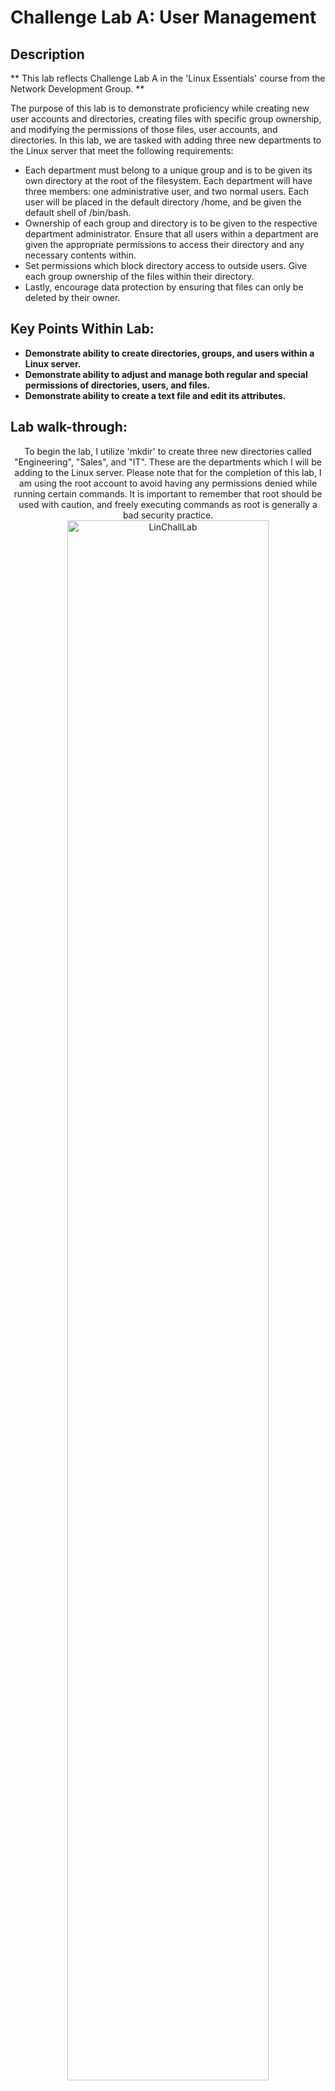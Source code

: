 <h1>Challenge Lab A: User Management</h1>
<!--
 ### [YouTube Demonstration](https://youtu.be/INSERT-DEMO-LINK-HERE)
--!>

<h2>Description</h2>
** This lab reflects Challenge Lab A in the 'Linux Essentials' course from the Network Development Group. **

The purpose of this lab is to demonstrate proficiency while creating new user accounts and directories, creating files with specific group ownership, and modifying the permissions of those files, user accounts, and directories. In this lab, we are tasked with adding three new departments to the Linux server that meet the following requirements:

- Each department must belong to a unique group and is to be given its own directory at the root of the filesystem. Each department will have three members: one administrative user, and two normal users. Each user will be placed in the default directory /home, and be given the default shell of /bin/bash.
- Ownership of each group and directory is to be given to the respective department administrator. Ensure that all users within a department are given the appropriate permissions to access their directory and any necessary contents within.
- Set permissions which block directory access to outside users. Give each group ownership of the files within their directory.
- Lastly, encourage data protection by ensuring that files can only be deleted by their owner. 


<h2>Key Points Within Lab: </h2>

- <b>Demonstrate ability to create directories, groups, and users within a Linux server.</b>
- <b>Demonstrate ability to adjust and manage both regular and special permissions of directories, users, and files.  </b>
- <b>Demonstrate ability to create a text file and edit its attributes. </b>


<h2>Lab walk-through:</h2>

<p align="center">
To begin the lab, I utilize 'mkdir' to create three new directories called "Engineering", "Sales", and "IT". These are the departments which I will be adding to the Linux server. Please note that for the completion of this lab, I am using the root account to avoid having any permissions denied while running certain commands. It is important to remember that root should be used with caution, and freely executing commands as root is generally a bad security practice.  <br/>
<img src="https://i.imgur.com/OBocBYB.png" height="80%" width="80%" alt="LinChallLab"/>
<br />
<br />

<p align="center">
After creating the directories, I need to create the groups that will house the members of each department. With a string of 'groupadd' commands, I am able to create one group each for Engineering, Sales, and IT. By checking the /etc/group file, I am able to verify that those groups were properly added to the server.  <br/>
<img src="https://i.imgur.com/OAZucGb.png" height="80%" width="80%" alt="LinChallLab"/>
<br />
<br />

<p align="center">
In this image, I am displaying the contents of the /etc/group file to the screen. Within the highlighted portion of the screenshot is an entry for Engineering, Sales, and IT. This indicates that the groups were successfully added to the system. <br/>
<img src="https://i.imgur.com/diJqe7a.png" height="80%" width="80%" alt="LinChallLab"/>
<br />
<br />

<p align="center">
At this point in the lab, I will be creating the user accounts that will belong to the groups that were created. With the 'useradd' command, I create three users for each group; one administrative user, and two regular users. By using the tags -m, -s, and -g with 'useradd', I assign each user to the default /home directory, I assign their default shell to be /bin/bash, and I ensure that the group that they belong to (Engineering, Sales, or IT) is their primary group. After administering these commands, I am able to verify the existence of these users by checking within /home.<br/>
<img src="https://i.imgur.com/daHmp6x.png" height="80%" width="80%" alt="LinChallLab"/>
<br />
<br />

<p align="center">
With the users, directories, and groups all created, I must now give ownership of each group and directory to the respective department admin. By using the 'chown' command, I am able to give engineering directory and group ownership to the engineering admin, give sales directory and group ownership to the sales admin, and give IT directory and group ownership to the IT admin. Now, when viewing directory permissions, we can verify that each department belongs to the appropriate group and owner.  <br/>
<img src="https://i.imgur.com/L8T4RPl.png height="80%" width="80%" alt="LinChallLab"/>
<br />
<br />

<p align="center">
In this screenshot, I am adjusting the permissions of each directory. The lab instructed us to set permissions which grant department members full access within their own directory, but no access within the directories of other groups. By administering 'chmod 1770' to each directory, I am granting full read, write, and execute permissions to group owners and members of each directory, while also disabling access to individuals who do not belong to a respective group. Additionally, "chmod 1770" also applies the sticky bit to each directory, which means that files within a directory can only be deleted by their respective owners.  <br/>
<img src="https://i.imgur.com/pAdFmz3.png" height="80%" width="80%" alt="LinChallLab"/>
<br />
<br />

<p align="center">
In this screenshot, I am creating a simple text file for the directory of each department. Although the content of each text file is the same, they are three different files meant to showcase that each department possesses some sort of their own information. By verifying the path and output of each file, I am able to confirm that all of the text files were successfully created within the proper locations.<br/>
<img src="https://i.imgur.com/DcLt3dC.png" height="80%" width="80%" alt="LinChallLab"/>
<br />
<br />

<p align="center">
Nearing the end of the lab, I am now adjusting both the ownership and the permissions of the files that were just created. Since I created the files while using the root account, they initially belong to the user and group of 'root'. By using the 'chown' command again, I am able to place the files within the appropriate groups of either Engineering, Sales, or IT, and I am also able give file ownership to the appropriate administrative users. After applying the group change, the files now belong to a specific department and the admin user of that department, instead of belonging to 'root'. Lastly, I adjusted file permissions by administering the command "chmod 740" to each file. This command gives administrative users full ability to read, change, or delete the document; it gives other department members the ability to read the file but they cannot alter it or delete it; and it gives zero access whatsoever to all other users who do not belong to the department.  <br/>
<img src="https://i.imgur.com/xN7jJhO.png" height="80%" width="80%" alt="LinChallLab"/>
<br />
<br />

<p align="center">
This final screenshot is meant to serve as a full breakdown of the lab by showcasing the following information: <br />

- Creation of directories for Engineering, Sales, and IT. Directory permissions set granting the ability to read, write, and execute for users and groups belonging to the department. No permissions granted to users of other departments. Sticky bit applied to each directory.
- Existence of a text document within each department directory. Document permissions set so department users and groups have access to their own text files, while other users have no access to text files that do not belong to their department.
- Each directory and its corresponding documents are within the ownership of the respective department administrator.
<p align="center">
<img src="https://i.imgur.com/pSKzpu8.png" height="80%" width="80%" alt="LinChallLab"/>
<br />
<br />




<!--
 ```diff
- text in red
+ text in green
! text in orange
# text in gray
@@ text in purple (and bold)@@
```
--!>
